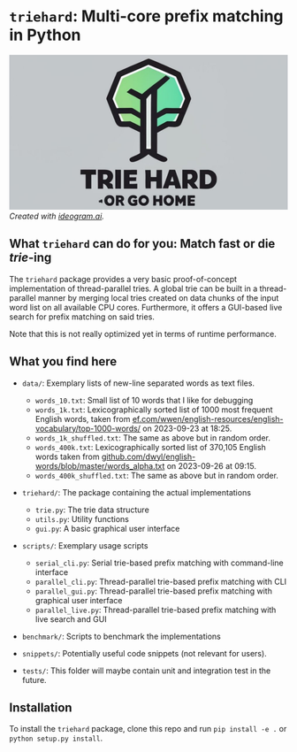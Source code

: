 # `triehard`: Multi-core prefix matching in Python 
![Logo](./logo.jpeg)
*Created with [ideogram.ai](https://ideogram.ai/).*
## What `triehard` can do for you: Match fast or die *trie*-ing

The `triehard` package provides a very basic proof-of-concept implementation of thread-parallel tries.
A global trie can be built in a thread-parallel manner by merging local tries created on data chunks of the input word 
list on all available CPU cores.
Furthermore, it offers a GUI-based live search for prefix matching on said tries.

Note that this is not really optimized yet in terms of runtime performance.

## What you find here

- `data/`: Exemplary lists of new-line separated words as text files.
  - `words_10.txt`: Small list of 10 words that I like for debugging
  - `words_1k.txt`: Lexicographically sorted list of 1000 most frequent English words, taken from [ef.com/wwen/english-resources/english-vocabulary/top-1000-words/](https://www.ef.com/wwen/english-resources/english-vocabulary/top-1000-words/) on 2023-09-23 at 18:25.
  - `words_1k_shuffled.txt`: The same as above but in random order.
  - `words_400k.txt`: Lexicographically sorted list of 370,105 English words taken from [github.com/dwyl/english-words/blob/master/words_alpha.txt](https://github.com/dwyl/english-words/blob/master/words_alpha.txt) on 2023-09-26 at 09:15.
  - `words_400k_shuffled.txt`: The same as above but in random order.


- `triehard/`: The package containing the actual implementations
  - `trie.py`: The trie data structure
  - `utils.py`: Utility functions
  - `gui.py`: A basic graphical user interface


- `scripts/`: Exemplary usage scripts
  - `serial_cli.py`: Serial trie-based prefix matching with command-line interface
  - `parallel_cli.py`: Thread-parallel trie-based prefix matching with CLI
  - `parallel_gui.py`: Thread-parallel trie-based prefix matching with graphical user interface
  - `parallel_live.py`: Thread-parallel trie-based prefix matching with live search and GUI
 
- `benchmark/`: Scripts to benchmark the implementations

- `snippets/`: Potentially useful code snippets (not relevant for users).
- `tests/`: This folder will maybe contain unit and integration test in the future.

## Installation
To install the `triehard` package, clone this repo and run `pip install -e .` or `python setup.py install`.